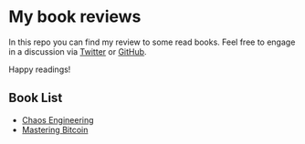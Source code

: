# My book reviews

In this repo you can find my review to some read books. Feel free to engage in a discussion via [Twitter](https://twitter.com/joaoasrosa) or [GitHub](https://github.com/joaoasrosa/books/issues/new).

Happy readings!

## Book List

* [Chaos Engineering](https://github.com/joaoasrosa/books/blob/master/books/Chaos-Engineering.md)
* [Mastering Bitcoin](https://github.com/joaoasrosa/books/blob/master/books/Mastering-Bitcoin.md)